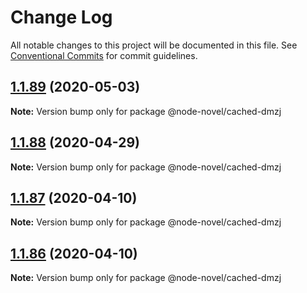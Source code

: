 # Change Log

All notable changes to this project will be documented in this file.
See [Conventional Commits](https://conventionalcommits.org) for commit guidelines.

## [1.1.89](https://github.com/bluelovers/ws-rest/compare/@node-novel/cached-dmzj@1.1.88...@node-novel/cached-dmzj@1.1.89) (2020-05-03)

**Note:** Version bump only for package @node-novel/cached-dmzj





## [1.1.88](https://github.com/bluelovers/ws-rest/compare/@node-novel/cached-dmzj@1.1.87...@node-novel/cached-dmzj@1.1.88) (2020-04-29)

**Note:** Version bump only for package @node-novel/cached-dmzj





## [1.1.87](https://github.com/bluelovers/ws-rest/compare/@node-novel/cached-dmzj@1.1.86...@node-novel/cached-dmzj@1.1.87) (2020-04-10)

**Note:** Version bump only for package @node-novel/cached-dmzj





## [1.1.86](https://github.com/bluelovers/ws-rest/compare/@node-novel/cached-dmzj@1.1.85...@node-novel/cached-dmzj@1.1.86) (2020-04-10)

**Note:** Version bump only for package @node-novel/cached-dmzj
